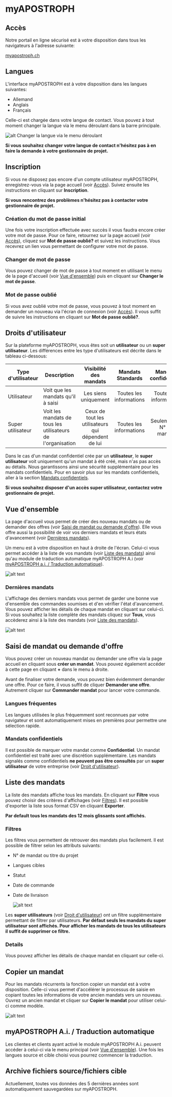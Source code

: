 [user-languages]: /assets/fr/user-languages.gif
[dashboard]: /assets/fr/dashboard.gif "En un coup d'oeil"
[copy-order]: /assets/fr/copy-order.png "Copier un mandat"
[filter-orders]: /assets/fr/filter-orders.gif "Filtrer les commandes"
[last-orders]: /assets/fr/last-orders.png "Derniers mandats"

# myAPOSTROPH

## Accès [](#access)
Notre portail en ligne sécurisé est à votre disposition dans tous les navigateurs à l'adresse suivante:

[myapostroph.ch](https://myapostroph.ch/fr)

## Langues [](#user-languages)

L'interface myAPOSTROPH est à votre disposition dans les langues suivantes:

- Allemand
- Anglais
- Français

Celle-ci est chargée dans votre langue de contact. Vous pouvez à tout moment changer la langue via le menu déroulant dans la barre principale.

![alt Changer la langue via le menu déroulant][user-languages]

**Si vous souhaitez changer votre langue de contact n'hésitez pas à en faire la demande à votre gestionnaire de projet.**

## Inscription [](#sign-up)
Si vous ne disposez pas encore d'un compte utilisateur myAPOSTROPH, enregistrez-vous via la page accueil (voir [Accès](#access)). Suivez ensuite les instructions en cliquant sur **Inscription**.

**Si vous rencontrez des problèmes n'hésitez pas à contacter votre gestionnaire de projet.**

### Création du mot de passe initial [](#initial-pwd)

Une fois votre inscription effectuée avec succès il vous faudra encore créer votre mot de passe. Pour ce faire, retournez sur la page accueil (voir [Accès](#access)), cliquez sur **Mot de passe oublié?** et suivez les instructions. Vous recevrez un lien vous permettant de configurer votre mot de passe.

### Changer de mot de passe [](#change-pwd)

Vous pouvez changer de mot de passe à tout moment en utilisant le menu de la page d'accueil (voir [Vue d'ensemble](#dashboard)) puis en cliquant sur **Changer le mot de passe**.

### Mot de passe oublié [](#forgot-pwd)

Si vous avez oublié votre mot de passe, vous pouvez à tout moment en demander un nouveau via l'écran de connexion (voir [Accès](#access)). Il vous suffit de suivre les instructions en cliquant sur **Mot de passe oublié?**.

## Droits d'utilisateur [](#user-rights)

Sur la plateforme myAPOSTROPH, vous êtes soit un **utilisateur** ou un **super utilisateur**. Les différences entre les type d'utilisateurs est décrite dans le tableau ci-dessous:

| Type d'utilisateur | Description                                                 |               Visibilité des mandats               |    Mandats Standards    |   Mandats confidentiels   |
| ------------------ | ----------------------------------------------------------- | :------------------------------------------------: | :---------------------: | :-----------------------: |
| Utilisateur        | Voit que les mandats qu'il à saisi                          |                Les siens uniquement                | Toutes les informations |  Toutes les informations  |
| Super utilisateur  | Voit les mandats de tous les utilisateurs de l'organisation | Ceux de tout les utilisateurs qui dépendent de lui | Toutes les informations | Seulement le N° de mandat |



Dans le cas d'un mandat confidentiel crée par un **utilisateur**, le **super utilisateur** voit uniquement qu'un mandat à été créé, mais n'as pas accès au détails. Nous garantissons ainsi une sécurité supplémentaire pour les mandats confidentiels. Pour en savoir plus sur les mandats confidentiels, aller à la section [Mandats confidentiels](#confidential-orders).

**Si vous souhaitez disposer d'un accès super utilisateur, contactez votre gestionnaire de projet.**

## Vue d'ensemble [](#dashboard)

La page d'accueil vous permet de créer des nouveau mandats ou de demander des offres (voir [Saisi de mandat ou demande d'offre](#orders)). Elle vous offre aussi la possibilité de voir vos derniers mandats et leurs états d'avancement (voir [Dernières mandats](#last-orders)).

Un menu est à votre disposition en haut à droite de l'écran. Celui-ci vous permet accéder à la liste de vos mandats (voir [Liste des mandats](#orders-list)) ainsi qu'au module de traduction automatique myAPOSTROPH A.i (voir [myAPOSTROPH a.i. / Traduction automatique](#machine-translation)).

![alt text][dashboard]

### Dernières mandats [](#last-orders)

L'affichage des derniers mandats vous permet de garder une bonne vue d'ensemble des commandes soumises et d'en vérifier l'état d'avancement. Vous pouvez afficher les détails de chaque mandat en cliquant sur celui-ci. Si vous souhaitez la liste complète des mandats cliquez sur **Tous**, vous accèderez ainsi  à la liste des mandats (voir [Liste des mandats](#orders-list)).

![alt text][last-orders]

## Saisi de mandat ou demande d'offre [](#orders)

Vous pouvez créer un nouveau mandat ou demander une offre via la page accueil en cliquant sous **créer un mandat**. Vous pouvez également accéder à cette page en cliquant **+** dans le menu à droite.

Avant de finaliser votre demande, vous pouvez bien évidemment demander une offre. Pour ce faire, il vous suffit de cliquer **Demander une offre**. Autrement cliquer sur **Commander mandat** pour lancer votre commande.

### Langues fréquentes [](#frequent-languages)

Les langues utilisées le plus fréquemment sont reconnues par votre navigateur et sont automatiquement mises en premières pour permettre une sélection rapide.

### Mandats confidentiels [](#confidential-orders)

Il est possible de marquer votre mandat comme **Confidentiel**. Un mandat confidentiel est traité avec une discrétion supplémentaire. Les mandats signalés comme confidentiels **ne peuvent pas être consultés** par un **super utilisateur** de votre entreprise (voir [Droit d'utilisateur](#user-rights)).

## Liste des mandats [](#orders-list)

La liste des mandats affiche tous les mandats. En cliquant sur **Filtre** vous pouvez choisir des critères d'affichages (voir [Filtres](#orders-filter)). Il est possible d'exporter la liste sous format CSV en cliquant **Exporter**.

**Par default tous les mandats des 12 mois glissants sont affichés.**

### Filtres [](#orders-filter)

Les filtres vous permettent de retrouver des mandats plus facilement.  Il est possible de filtrer selon les attributs suivants:

* N° de mandat ou titre du projet

* Langues cibles

* Statut

* Date de commande

* Date de livraison

  ![alt text][filter-orders]

Les **super utilisateurs** (voir [Droit d'utilisateur](#user-rights)) ont un filtre supplémentaire permettant de filtrer par utilisateurs. **Par défaut seuls les mandats du super utilisateur sont affichés. Pour afficher les mandats de tous les utilisateurs il suffit de supprimer ce filtre.**

### Details

Vous pouvez afficher les détails de chaque mandat en cliquant sur celle-ci.

## Copier un mandat [](#copy-order)
Pour les mandats récurrents la fonction copier un mandat est à votre disposition. Celle-ci vous permet d'accélérer le processus de saisie en copiant toutes les informations de votre ancien mandats vers un nouveau. Ouvrez un ancien mandat et cliquer sur **Copier le mandat** pour utiliser celui-ci comme modèle.

![alt text][copy-order]

## myAPOSTROPH A.i. / Traduction automatique [](#machine-translation)

Les clientes et clients ayant activé le module myAPOSTROPH A.i. peuvent accéder à celui-ci via le menu principal (voir [Vue d'ensemble](#dashboard)). Une fois les langues source et cible choisi vous pourrez commencer la traduction.

## Archive fichiers source/fichiers cible [](#archives)

Actuellement, toutes vos données des 5 dernières années sont automatiquement sauvegardées sur myAPOSTROPH.
